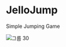 # JelloJump
 Simple Jumping Game
 
![그룹 30](https://user-images.githubusercontent.com/48302992/166987897-30935518-4358-4928-b54c-f18b48b2710a.png)

